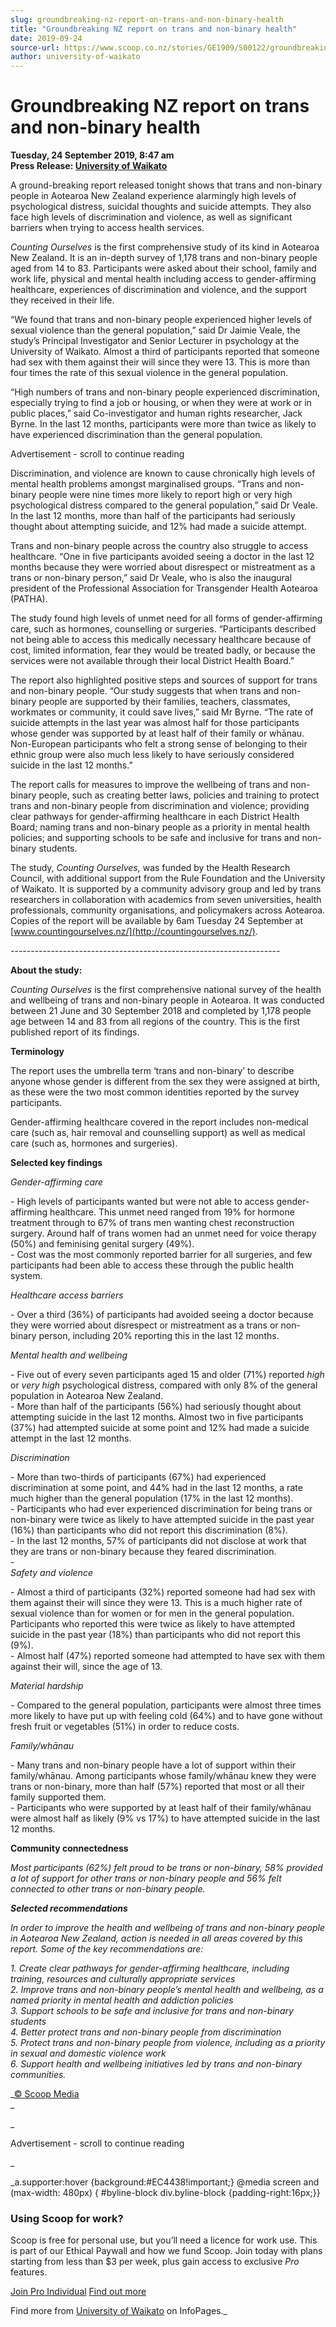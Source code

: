 ```yaml
---
slug: groundbreaking-nz-report-on-trans-and-non-binary-health
title: "Groundbreaking NZ report on trans and non-binary health"
date: 2019-09-24
source-url: https://www.scoop.co.nz/stories/GE1909/S00122/groundbreaking-nz-report-on-trans-and-non-binary-health.htm
author: university-of-waikato
---
```

Groundbreaking NZ report on trans and non-binary health
=======================================================

**Tuesday, 24 September 2019, 8:47 am**  
**Press Release: [University of Waikato](https://info.scoop.co.nz/University_of_Waikato)**

  
A ground-breaking report released tonight shows that trans and non-binary people in Aotearoa New Zealand experience alarmingly high levels of psychological distress, suicidal thoughts and suicide attempts. They also face high levels of discrimination and violence, as well as significant barriers when trying to access health services.

_Counting Ourselves_ is the first comprehensive study of its kind in Aotearoa New Zealand. It is an in-depth survey of 1,178 trans and non-binary people aged from 14 to 83. Participants were asked about their school, family and work life, physical and mental health including access to gender-affirming healthcare, experiences of discrimination and violence, and the support they received in their life.

“We found that trans and non-binary people experienced higher levels of sexual violence than the general population,” said Dr Jaimie Veale, the study’s Principal Investigator and Senior Lecturer in psychology at the University of Waikato. Almost a third of participants reported that someone had sex with them against their will since they were 13. This is more than four times the rate of this sexual violence in the general population.

“High numbers of trans and non-binary people experienced discrimination, especially trying to find a job or housing, or when they were at work or in public places,” said Co-investigator and human rights researcher, Jack Byrne. In the last 12 months, participants were more than twice as likely to have experienced discrimination than the general population.

Advertisement - scroll to continue reading





Discrimination, and violence are known to cause chronically high levels of mental health problems amongst marginalised groups. “Trans and non-binary people were nine times more likely to report high or very high psychological distress compared to the general population,” said Dr Veale. In the last 12 months, more than half of the participants had seriously thought about attempting suicide, and 12% had made a suicide attempt.

Trans and non-binary people across the country also struggle to access healthcare. “One in five participants avoided seeing a doctor in the last 12 months because they were worried about disrespect or mistreatment as a trans or non-binary person,” said Dr Veale, who is also the inaugural president of the Professional Association for Transgender Health Aotearoa (PATHA).

The study found high levels of unmet need for all forms of gender-affirming care, such as hormones, counselling or surgeries. “Participants described not being able to access this medically necessary healthcare because of cost, limited information, fear they would be treated badly, or because the services were not available through their local District Health Board.”

The report also highlighted positive steps and sources of support for trans and non-binary people. “Our study suggests that when trans and non-binary people are supported by their families, teachers, classmates, workmates or community, it could save lives,” said Mr Byrne. “The rate of suicide attempts in the last year was almost half for those participants whose gender was supported by at least half of their family or whānau. Non-European participants who felt a strong sense of belonging to their ethnic group were also much less likely to have seriously considered suicide in the last 12 months.”

The report calls for measures to improve the wellbeing of trans and non-binary people, such as creating better laws, policies and training to protect trans and non-binary people from discrimination and violence; providing clear pathways for gender-affirming healthcare in each District Health Board; naming trans and non-binary people as a priority in mental health policies; and supporting schools to be safe and inclusive for trans and non-binary students.

The study, _Counting Ourselves,_ was funded by the Health Research Council, with additional support from the Rule Foundation and the University of Waikato. It is supported by a community advisory group and led by trans researchers in collaboration with academics from seven universities, health professionals, community organisations, and policymakers across Aotearoa. Copies of the report will be available by 6am Tuesday 24 September at [](http://countingourselves.nz/)[](http://countingourselves.nz/)[](http://countingourselves.nz/)[www.countingourselves.nz/](http://countingourselves.nz/).

\-------------------------------------------------------------------

**About the study:**

_Counting Ourselves_ is the first comprehensive national survey of the health and wellbeing of trans and non-binary people in Aotearoa. It was conducted between 21 June and 30 September 2018 and completed by 1,178 people age between 14 and 83 from all regions of the country. This is the first published report of its findings.

**Terminology**

The report uses the umbrella term ‘trans and non-binary’ to describe anyone whose gender is different from the sex they were assigned at birth, as these were the two most common identities reported by the survey participants.

Gender-affirming healthcare covered in the report includes non-medical care (such as, hair removal and counselling support) as well as medical care (such as, hormones and surgeries).

**Selected key findings**

_Gender-affirming care_

\- High levels of participants wanted but were not able to access gender-affirming healthcare. This unmet need ranged from 19% for hormone treatment through to 67% of trans men wanting chest reconstruction surgery. Around half of trans women had an unmet need for voice therapy (50%) and feminising genital surgery (49%).  
\- Cost was the most commonly reported barrier for all surgeries, and few participants had been able to access these through the public health system.

_Healthcare access barriers_

\- Over a third (36%) of participants had avoided seeing a doctor because they were worried about disrespect or mistreatment as a trans or non-binary person, including 20% reporting this in the last 12 months.

_Mental health and wellbeing_

\- Five out of every seven participants aged 15 and older (71%) reported _high_ or _very high_ psychological distress, compared with only 8% of the general population in Aotearoa New Zealand.  
\- More than half of the participants (56%) had seriously thought about attempting suicide in the last 12 months. Almost two in five participants (37%) had attempted suicide at some point and 12% had made a suicide attempt in the last 12 months.

_Discrimination_

\- More than two-thirds of participants (67%) had experienced discrimination at some point, and 44% had in the last 12 months, a rate much higher than the general population (17% in the last 12 months).  
\- Participants who had ever experienced discrimination for being trans or non-binary were twice as likely to have attempted suicide in the past year (16%) than participants who did not report this discrimination (8%).  
\- In the last 12 months, 57% of participants did not disclose at work that they are trans or non-binary because they feared discrimination.  
\-  
_Safety and violence_

\- Almost a third of participants (32%) reported someone had had sex with them against their will since they were 13. This is a much higher rate of sexual violence than for women or for men in the general population. Participants who reported this were twice as likely to have attempted suicide in the past year (18%) than participants who did not report this (9%).  
\- Almost half (47%) reported someone had attempted to have sex with them against their will, since the age of 13.

_Material hardship_

\- Compared to the general population, participants were almost three times more likely to have put up with feeling cold (64%) and to have gone without fresh fruit or vegetables (51%) in order to reduce costs.

_Family/whānau_

\- Many trans and non-binary people have a lot of support within their family/whānau. Among participants whose family/whānau knew they were trans or non-binary, more than half (57%) reported that most or all their family supported them.  
\- Participants who were supported by at least half of their family/whānau were almost half as likely (9% vs 17%) to have attempted suicide in the last 12 months.  

__Community connectedness__

_Most participants (62%) felt proud to be trans or non-binary, 58% provided a lot of support for other trans or non-binary people and 56% felt connected to other trans or non-binary people._

_**Selected recommendations**_

_In order to improve the health and wellbeing of trans and non-binary people in Aotearoa New Zealand, action is needed in all areas covered by this report. Some of the key recommendations are:_

_1\. Create clear pathways for gender-affirming healthcare, including training, resources and culturally appropriate services  
2\. Improve trans and non-binary people’s mental health and wellbeing, as a named priority in mental health and addiction policies  
3\. Support schools to be safe and inclusive for trans and non-binary students  
4\. Better protect trans and non-binary people from discrimination  
5\. Protect trans and non-binary people from violence, including as a priority in sexual and domestic violence work  
6\. Support health and wellbeing initiatives led by trans and non-binary communities._

_[© Scoop Media](http://www.scoop.co.nz/about/terms.html)  
_

_

Advertisement - scroll to continue reading



_

_a.supporter:hover {background:#EC4438!important;} @media screen and (max-width: 480px) { #byline-block div.byline-block {padding-right:16px;}}

### Using Scoop for work?

Scoop is free for personal use, but you’ll need a licence for work use. This is part of our Ethical Paywall and how we fund Scoop. Join today with plans starting from less than $3 per week, plus gain access to exclusive _Pro_ features.  
  
[Join Pro Individual](https://pro.scoop.co.nz/Individual/?from=ProIn24) [Find out more](https://pro.scoop.co.nz/using-scoop-for-work/?from=ProIn24)

Find more from [University of Waikato](https://info.scoop.co.nz/University_of_Waikato) on InfoPages._